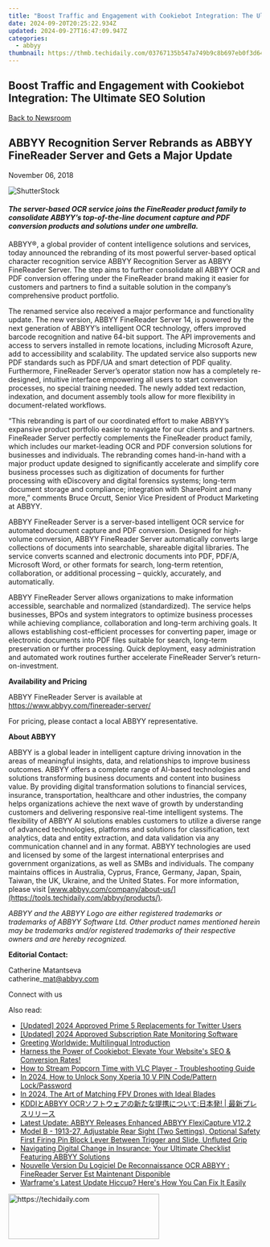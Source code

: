 ```yaml
---
title: "Boost Traffic and Engagement with Cookiebot Integration: The Ultimate SEO Solution"
date: 2024-09-20T20:25:22.934Z
updated: 2024-09-27T16:47:09.947Z
categories:
  - abbyy
thumbnail: https://thmb.techidaily.com/03767135b547a749b9c8b697eb0f3d64de72d0e7747a0f822a4c06557ee99a61.jpg
---
```


## Boost Traffic and Engagement with Cookiebot Integration: The Ultimate SEO Solution

[Back to Newsroom](https://tools.techidaily.com/abbyy/products/)

## ABBYY Recognition Server Rebrands as ABBYY FineReader Server and Gets a Major Update

November 06, 2018

![ShutterStock](https://content.abbyy.com/-/media/project/abbyy/abbyy/branchtemplates/shutterstock_1272462163_1296-x-729.jpg?h=729&iar=0&w=1296)

#### _The server-based OCR service joins the FineReader product family to consolidate ABBYY’s top-of-the-line document capture and PDF conversion products and solutions under one umbrella._

[](https://tools.techidaily.com/abbyy/products/)ABBYY®, a global provider of content intelligence solutions and services, today announced the rebranding of its most powerful server-based optical character recognition service ABBYY Recognition Server as ABBYY FineReader Server. The step aims to further consolidate all ABBYY OCR and PDF conversion offering under the FineReader brand making it easier for customers and partners to find a suitable solution in the company’s comprehensive product portfolio.

The renamed service also received a major performance and functionality update. The new version, ABBYY FineReader Server 14, is powered by the next generation of ABBYY’s intelligent OCR technology, offers improved barcode recognition and native 64-bit support. The API improvements and access to servers installed in remote locations, including Microsoft Azure, add to accessibility and scalability. The updated service also supports new PDF standards such as PDF/UA and smart detection of PDF quality. Furthermore, FineReader Server’s operator station now has a completely re-designed, intuitive interface empowering all users to start conversion processes, no special training needed. The newly added text redaction, indexation, and document assembly tools allow for more flexibility in document-related workflows.

“This rebranding is part of our coordinated effort to make ABBYY’s expansive product portfolio easier to navigate for our clients and partners. FineReader Server perfectly complements the FineReader product family, which includes our market-leading OCR and PDF conversion solutions for businesses and individuals. The rebranding comes hand-in-hand with a major product update designed to significantly accelerate and simplify core business processes such as digitization of documents for further processing with eDiscovery and digital forensics systems; long-term document storage and compliance; integration with SharePoint and many more,” comments Bruce Orcutt, Senior Vice President of Product Marketing at ABBYY.

ABBYY FineReader Server is a server-based intelligent OCR service for automated document capture and PDF conversion. Designed for high-volume conversion, ABBYY FineReader Server automatically converts large collections of documents into searchable, shareable digital libraries. The service converts scanned and electronic documents into PDF, PDF/A, Microsoft Word, or other formats for search, long-term retention, collaboration, or additional processing – quickly, accurately, and automatically.

ABBYY FineReader Server allows organizations to make information accessible, searchable and normalized (standardized). The service helps businesses, BPOs and system integrators to optimize business processes while achieving compliance, collaboration and long-term archiving goals. It allows establishing cost-efficient processes for converting paper, image or electronic documents into PDF files suitable for search, long-term preservation or further processing. Quick deployment, easy administration and automated work routines further accelerate FineReader Server’s return-on-investment.

  
**Availability and Pricing**

ABBYY FineReader Server is available at <https://www.abbyy.com/finereader-server/>

For pricing, please contact a local ABBYY representative.

  
**About ABBYY**

ABBYY is a global leader in intelligent capture driving innovation in the areas of meaningful insights, data, and relationships to improve business outcomes. ABBYY offers a complete range of AI-based technologies and solutions transforming business documents and content into business value. By providing digital transformation solutions to financial services, insurance, transportation, healthcare and other industries, the company helps organizations achieve the next wave of growth by understanding customers and delivering responsive real-time intelligent systems. The flexibility of ABBYY AI solutions enables customers to utilize a diverse range of advanced technologies, platforms and solutions for classification, text analytics, data and entity extraction, and data validation via any communication channel and in any format. ABBYY technologies are used and licensed by some of the largest international enterprises and government organizations, as well as SMBs and individuals. The company maintains offices in Australia, Cyprus, France, Germany, Japan, Spain, Taiwan, the UK, Ukraine, and the United States. For more information, please visit [www.abbyy.com/company/about-us/](https://tools.techidaily.com/abbyy/products/).

_ABBYY and the ABBYY Logo are either registered trademarks or trademarks of ABBYY Software Ltd. Other product names mentioned herein may be trademarks and/or registered trademarks of their respective owners and are hereby recognized._

  
**Editorial Contact:**

Catherine Matantseva  
catherine\_mat@abbyy.com

  
Connect with us

<ins class="adsbygoogle"
     style="display:block"
     data-ad-format="autorelaxed"
     data-ad-client="ca-pub-7571918770474297"
     data-ad-slot="1223367746"></ins>

<ins class="adsbygoogle"
     style="display:block"
     data-ad-client="ca-pub-7571918770474297"
     data-ad-slot="8358498916"
     data-ad-format="auto"
     data-full-width-responsive="true"></ins>

<span class="atpl-alsoreadstyle">Also read:</span>
<div><ul>
<li><a href="https://twitter-videos.techidaily.com/updated-2024-approved-prime-5-replacements-for-twitter-users/"><u>[Updated] 2024 Approved Prime 5 Replacements for Twitter Users</u></a></li>
<li><a href="https://youtube-web.techidaily.com/ed-2024-approved-subscription-rate-monitoring-software/"><u>[Updated] 2024 Approved Subscription Rate Monitoring Software</u></a></li>
<li><a href="https://mondly-stories.techidaily.com/greeting-worldwide-multilingual-introduction/"><u>Greeting Worldwide: Multilingual Introduction</u></a></li>
<li><a href="https://solve-hot.techidaily.com/harness-the-power-of-cookiebot-elevate-your-websites-seo-and-conversion-rates/"><u>Harness the Power of Cookiebot: Elevate Your Website's SEO & Conversion Rates!</u></a></li>
<li><a href="https://discover-best.techidaily.com/how-to-stream-popcorn-time-with-vlc-player-troubleshooting-guide/"><u>How to Stream Popcorn Time with VLC Player - Troubleshooting Guide</u></a></li>
<li><a href="https://android-unlock.techidaily.com/in-2024-how-to-unlock-sony-xperia-10-v-pin-codepattern-lockpassword-by-drfone-android/"><u>In 2024, How to Unlock Sony Xperia 10 V PIN Code/Pattern Lock/Password</u></a></li>
<li><a href="https://fox-hovers.techidaily.com/in-2024-the-art-of-matching-fpv-drones-with-ideal-blades/"><u>In 2024, The Art of Matching FPV Drones with Ideal Blades</u></a></li>
<li><a href="https://solve-hot.techidaily.com/kddiabbyy-ocr/"><u>KDDIとABBYY OCRソフトウェアの新たな提携について:日本発! | 最新プレスリリース</u></a></li>
<li><a href="https://solve-hot.techidaily.com/latest-update-abbyy-releases-enhanced-abbyy-flexicapture-v122/"><u>Latest Update: ABBYY Releases Enhanced ABBYY FlexiCapture V12.2</u></a></li>
<li><a href="https://solve-hot.techidaily.com/model-b-1913-27-adjustable-rear-sight-two-settings-optional-safety-first-firing-pin-block-lever-between-trigger-and-slide-unfluted-grip/"><u>Model B - 1913-27, Adjustable Rear Sight (Two Settings), Optional Safety First Firing Pin Block Lever Between Trigger and Slide, Unfluted Grip</u></a></li>
<li><a href="https://solve-hot.techidaily.com/navigating-digital-change-in-insurance-your-ultimate-checklist-featuring-abbyy-solutions/"><u>Navigating Digital Change in Insurance: Your Ultimate Checklist Featuring ABBYY Solutions</u></a></li>
<li><a href="https://solve-hot.techidaily.com/nouvelle-version-du-logiciel-de-reconnaissance-ocr-abbyy-finereader-server-est-maintenant-disponible/"><u>Nouvelle Version Du Logiciel De Reconnaissance OCR ABBYY : FineReader Server Est Maintenant Disponible</u></a></li>
<li><a href="https://common-error.techidaily.com/warframes-latest-update-hiccup-heres-how-you-can-fix-it-easily/"><u>Warframe's Latest Update Hiccup? Here's How You Can Fix It Easily</u></a></li>
</ul></div>

<!-- affiliate ads begin -->
<a href="https://laganoo.pxf.io/c/5597632/1528693/16446" target="_top" id="1528693">
  <img src="//a.impactradius-go.com/display-ad/16446-1528693" border="0" alt="https://techidaily.com" width="300" height="90"/>
</a>
<img height="0" width="0" src="https://laganoo.pxf.io/i/5597632/1528693/16446" style="position:absolute;visibility:hidden;" border="0" />
<!-- affiliate ads end -->

